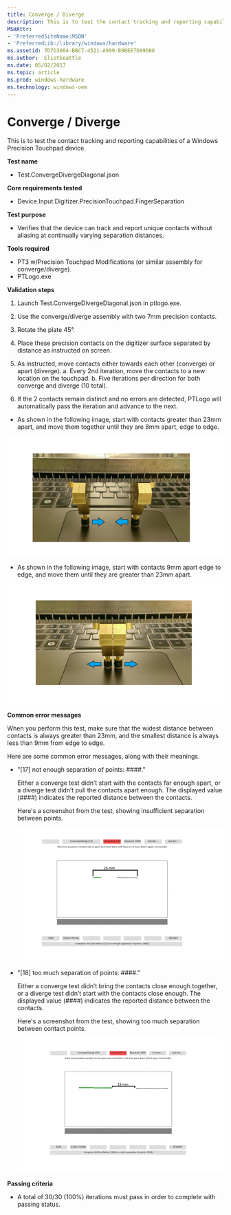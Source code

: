 ```yaml
---
title: Converge / Diverge
description: This is to test the contact tracking and reporting capabilities of a Windows Precision Touchpad device.
MSHAttr:
- 'PreferredSiteName:MSDN'
- 'PreferredLib:/library/windows/hardware'
ms.assetid: 7D7D3604-BBC7-4521-A999-B9BEE7D99D06
ms.author:  EliotSeattle
ms.date: 05/02/2017
ms.topic: article
ms.prod: windows-hardware
ms.technology: windows-oem
---
```


# Converge / Diverge


This is to test the contact tracking and reporting capabilities of a Windows Precision Touchpad device.

**Test name**

-   Test.ConvergeDivergeDiagonal.json

**Core requirements tested**

-   Device.Input.Digitizer.PrecisionTouchpad.FingerSeparation

**Test purpose**

-   Verifies that the device can track and report unique contacts without aliasing at continually varying separation distances.

**Tools required**

-   PT3 w/Precision Touchpad Modifications (or similar assembly for converge/diverge).
-   PTLogo.exe

**Validation steps**

1. Launch Test.ConvergeDivergeDiagonal.json in ptlogo.exe.

2. Use the converge/diverge assembly with two 7mm precision contacts.

3. Rotate the plate 45°.

4. Place these precision contacts on the digitizer surface separated by distance as instructed on screen.

5. As instructed, move contacts either towards each other (converge) or apart (diverge).
a. Every 2nd iteration, move the contacts to a new location on the touchpad.
b. Five iterations per direction for both converge and diverge (10 total).
6. If the 2 contacts remain distinct and no errors are detected, PTLogo will automatically pass the iteration and advance to the next.

- As shown in the following image, start with contacts greater than 23mm apart, and move them together until they are 8mm apart, edge to edge.

![image from the converge - diverge test, showing the recommended movement and distances for passing the converge part of the test.](../images/precision-test-converge.png)

- As shown in the following image, start with contacts 9mm apart edge to edge, and move them until they are greater than 23mm apart.

![image from the converge - diverge test, showing the recommended movement and distances for passing the diverge part of the test.](../images/precision-test-diverge.png)

**Common error messages**

When you perform this test, make sure that the widest distance between contacts is always greater than 23mm, and the smallest distance is always less than 9mm from edge to edge.

Here are some common error messages, along with their meanings.

-   "\[17\] not enough separation of points: \#\#\#\#."

    Either a converge test didn’t start with the contacts far enough apart, or a diverge test didn’t pull the contacts apart enough. The displayed value (\#\#\#\#) indicates the reported distance between the contacts.

    Here's a screenshot from the test, showing insufficient separation between points.

    ![screenshot from the converge - diverge test, showing insufficient separation of contact points.](../images/precision-test-notenough.png)

-   "\[18\] too much separation of points: \#\#\#\#."

    Either a converge test didn’t bring the contacts close enough together, or a diverge test didn’t start with the contacts close enough. The displayed value (\#\#\#\#) indicates the reported distance between the contacts.

    Here's a screenshot from the test, showing too much separation between contact points.

    ![screenshot from the converge - diverge test, showing too much separation between contact points.](../images/precision-test-toomuch.png)

**Passing criteria**

-   A total of 30/30 (100%) iterations must pass in order to complete with passing status.

 

 







